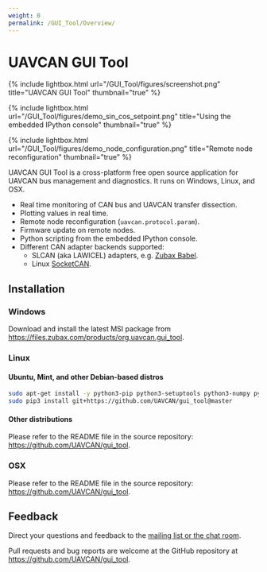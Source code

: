 ```yaml
---
weight: 0
permalink: /GUI_Tool/Overview/
---
```


# UAVCAN GUI Tool

{% include lightbox.html url="/GUI_Tool/figures/screenshot.png" title="UAVCAN GUI Tool" thumbnail="true" %}

{% include lightbox.html url="/GUI_Tool/figures/demo_sin_cos_setpoint.png" title="Using the embedded IPython console" thumbnail="true" %}

{% include lightbox.html url="/GUI_Tool/figures/demo_node_configuration.png" title="Remote node reconfiguration" thumbnail="true" %}

UAVCAN GUI Tool is a cross-platform free open source application for UAVCAN bus management and diagnostics.
It runs on Windows, Linux, and OSX.

* Real time monitoring of CAN bus and UAVCAN transfer dissection.
* Plotting values in real time.
* Remote node reconfiguration (`uavcan.protocol.param`).
* Firmware update on remote nodes.
* Python scripting from the embedded IPython console.
* Different CAN adapter backends supported:
  * SLCAN (aka LAWICEL) adapters, e.g. [Zubax Babel](https://docs.zubax.com/zubax_babel).
  * Linux [SocketCAN](https://en.wikipedia.org/wiki/SocketCAN).

## Installation

### Windows

Download and install the latest MSI package from <https://files.zubax.com/products/org.uavcan.gui_tool>.

### Linux

#### Ubuntu, Mint, and other Debian-based distros

```bash
sudo apt-get install -y python3-pip python3-setuptools python3-numpy python3-pyqt5 python3-pyqt5.qtsvg git-core
sudo pip3 install git+https://github.com/UAVCAN/gui_tool@master
```

#### Other distributions

Please refer to the README file in the source repository: <https://github.com/UAVCAN/gui_tool>.

### OSX

Please refer to the README file in the source repository: <https://github.com/UAVCAN/gui_tool>.

## Feedback

Direct your questions and feedback to the [mailing list or the chat room](/Contact).

Pull requests and bug reports are welcome at the GitHub repository at <https://github.com/UAVCAN/gui_tool>.

